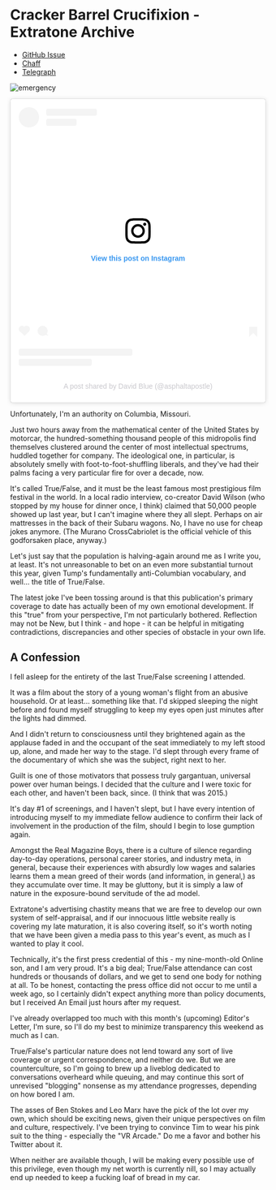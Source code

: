 # Cracker Barrel Crucifixion - Extratone Archive

- [GitHub Issue](https://github.com/extratone/bilge/issues/30)
- [Chaff](https://chaff.writeas.com/cracker-barrel-crucifixion-extratone-archive
  )
- [Telegraph](https://telegra.ph/Cracker-Barrel-Crucifixion-05-21)

![emergency](C:\Users\david\bilge\archive\emergency.JPG)

<blockquote class="instagram-media" data-instgrm-captioned data-instgrm-permalink="https://www.instagram.com/p/BRJ_4ahlHC9/?utm_source=ig_embed&amp;utm_campaign=loading" data-instgrm-version="14" style=" background:#FFF; border:0; border-radius:3px; box-shadow:0 0 1px 0 rgba(0,0,0,0.5),0 1px 10px 0 rgba(0,0,0,0.15); margin: 1px; max-width:540px; min-width:326px; padding:0; width:99.375%; width:-webkit-calc(100% - 2px); width:calc(100% - 2px);"><div style="padding:16px;"> <a href="https://www.instagram.com/p/BRJ_4ahlHC9/?utm_source=ig_embed&amp;utm_campaign=loading" style=" background:#FFFFFF; line-height:0; padding:0 0; text-align:center; text-decoration:none; width:100%;" target="_blank"> <div style=" display: flex; flex-direction: row; align-items: center;"> <div style="background-color: #F4F4F4; border-radius: 50%; flex-grow: 0; height: 40px; margin-right: 14px; width: 40px;"></div> <div style="display: flex; flex-direction: column; flex-grow: 1; justify-content: center;"> <div style=" background-color: #F4F4F4; border-radius: 4px; flex-grow: 0; height: 14px; margin-bottom: 6px; width: 100px;"></div> <div style=" background-color: #F4F4F4; border-radius: 4px; flex-grow: 0; height: 14px; width: 60px;"></div></div></div><div style="padding: 19% 0;"></div> <div style="display:block; height:50px; margin:0 auto 12px; width:50px;"><svg width="50px" height="50px" viewBox="0 0 60 60" version="1.1" xmlns="https://www.w3.org/2000/svg" xmlns:xlink="https://www.w3.org/1999/xlink"><g stroke="none" stroke-width="1" fill="none" fill-rule="evenodd"><g transform="translate(-511.000000, -20.000000)" fill="#000000"><g><path d="M556.869,30.41 C554.814,30.41 553.148,32.076 553.148,34.131 C553.148,36.186 554.814,37.852 556.869,37.852 C558.924,37.852 560.59,36.186 560.59,34.131 C560.59,32.076 558.924,30.41 556.869,30.41 M541,60.657 C535.114,60.657 530.342,55.887 530.342,50 C530.342,44.114 535.114,39.342 541,39.342 C546.887,39.342 551.658,44.114 551.658,50 C551.658,55.887 546.887,60.657 541,60.657 M541,33.886 C532.1,33.886 524.886,41.1 524.886,50 C524.886,58.899 532.1,66.113 541,66.113 C549.9,66.113 557.115,58.899 557.115,50 C557.115,41.1 549.9,33.886 541,33.886 M565.378,62.101 C565.244,65.022 564.756,66.606 564.346,67.663 C563.803,69.06 563.154,70.057 562.106,71.106 C561.058,72.155 560.06,72.803 558.662,73.347 C557.607,73.757 556.021,74.244 553.102,74.378 C549.944,74.521 548.997,74.552 541,74.552 C533.003,74.552 532.056,74.521 528.898,74.378 C525.979,74.244 524.393,73.757 523.338,73.347 C521.94,72.803 520.942,72.155 519.894,71.106 C518.846,70.057 518.197,69.06 517.654,67.663 C517.244,66.606 516.755,65.022 516.623,62.101 C516.479,58.943 516.448,57.996 516.448,50 C516.448,42.003 516.479,41.056 516.623,37.899 C516.755,34.978 517.244,33.391 517.654,32.338 C518.197,30.938 518.846,29.942 519.894,28.894 C520.942,27.846 521.94,27.196 523.338,26.654 C524.393,26.244 525.979,25.756 528.898,25.623 C532.057,25.479 533.004,25.448 541,25.448 C548.997,25.448 549.943,25.479 553.102,25.623 C556.021,25.756 557.607,26.244 558.662,26.654 C560.06,27.196 561.058,27.846 562.106,28.894 C563.154,29.942 563.803,30.938 564.346,32.338 C564.756,33.391 565.244,34.978 565.378,37.899 C565.522,41.056 565.552,42.003 565.552,50 C565.552,57.996 565.522,58.943 565.378,62.101 M570.82,37.631 C570.674,34.438 570.167,32.258 569.425,30.349 C568.659,28.377 567.633,26.702 565.965,25.035 C564.297,23.368 562.623,22.342 560.652,21.575 C558.743,20.834 556.562,20.326 553.369,20.18 C550.169,20.033 549.148,20 541,20 C532.853,20 531.831,20.033 528.631,20.18 C525.438,20.326 523.257,20.834 521.349,21.575 C519.376,22.342 517.703,23.368 516.035,25.035 C514.368,26.702 513.342,28.377 512.574,30.349 C511.834,32.258 511.326,34.438 511.181,37.631 C511.035,40.831 511,41.851 511,50 C511,58.147 511.035,59.17 511.181,62.369 C511.326,65.562 511.834,67.743 512.574,69.651 C513.342,71.625 514.368,73.296 516.035,74.965 C517.703,76.634 519.376,77.658 521.349,78.425 C523.257,79.167 525.438,79.673 528.631,79.82 C531.831,79.965 532.853,80.001 541,80.001 C549.148,80.001 550.169,79.965 553.369,79.82 C556.562,79.673 558.743,79.167 560.652,78.425 C562.623,77.658 564.297,76.634 565.965,74.965 C567.633,73.296 568.659,71.625 569.425,69.651 C570.167,67.743 570.674,65.562 570.82,62.369 C570.966,59.17 571,58.147 571,50 C571,41.851 570.966,40.831 570.82,37.631"></path></g></g></g></svg></div><div style="padding-top: 8px;"> <div style=" color:#3897f0; font-family:Arial,sans-serif; font-size:14px; font-style:normal; font-weight:550; line-height:18px;">View this post on Instagram</div></div><div style="padding: 12.5% 0;"></div> <div style="display: flex; flex-direction: row; margin-bottom: 14px; align-items: center;"><div> <div style="background-color: #F4F4F4; border-radius: 50%; height: 12.5px; width: 12.5px; transform: translateX(0px) translateY(7px);"></div> <div style="background-color: #F4F4F4; height: 12.5px; transform: rotate(-45deg) translateX(3px) translateY(1px); width: 12.5px; flex-grow: 0; margin-right: 14px; margin-left: 2px;"></div> <div style="background-color: #F4F4F4; border-radius: 50%; height: 12.5px; width: 12.5px; transform: translateX(9px) translateY(-18px);"></div></div><div style="margin-left: 8px;"> <div style=" background-color: #F4F4F4; border-radius: 50%; flex-grow: 0; height: 20px; width: 20px;"></div> <div style=" width: 0; height: 0; border-top: 2px solid transparent; border-left: 6px solid #f4f4f4; border-bottom: 2px solid transparent; transform: translateX(16px) translateY(-4px) rotate(30deg)"></div></div><div style="margin-left: auto;"> <div style=" width: 0px; border-top: 8px solid #F4F4F4; border-right: 8px solid transparent; transform: translateY(16px);"></div> <div style=" background-color: #F4F4F4; flex-grow: 0; height: 12px; width: 16px; transform: translateY(-4px);"></div> <div style=" width: 0; height: 0; border-top: 8px solid #F4F4F4; border-left: 8px solid transparent; transform: translateY(-4px) translateX(8px);"></div></div></div> <div style="display: flex; flex-direction: column; flex-grow: 1; justify-content: center; margin-bottom: 24px;"> <div style=" background-color: #F4F4F4; border-radius: 4px; flex-grow: 0; height: 14px; margin-bottom: 6px; width: 224px;"></div> <div style=" background-color: #F4F4F4; border-radius: 4px; flex-grow: 0; height: 14px; width: 144px;"></div></div></a><p style=" color:#c9c8cd; font-family:Arial,sans-serif; font-size:14px; line-height:17px; margin-bottom:0; margin-top:8px; overflow:hidden; padding:8px 0 7px; text-align:center; text-overflow:ellipsis; white-space:nowrap;"><a href="https://www.instagram.com/p/BRJ_4ahlHC9/?utm_source=ig_embed&amp;utm_campaign=loading" style=" color:#c9c8cd; font-family:Arial,sans-serif; font-size:14px; font-style:normal; font-weight:normal; line-height:17px; text-decoration:none;" target="_blank">A post shared by David Blue (@asphaltapostle)</a></p></div></blockquote> <script async src="//www.instagram.com/embed.js"></script>

Unfortunately, I'm an authority on Columbia, Missouri.

Just two hours away from the mathematical center of the United States by motorcar, the hundred-something thousand people of this midropolis find themselves clustered around the center of most intellectual spectrums, huddled together for company. The ideological one, in particular, is absolutely smelly with foot-to-foot-shuffling liberals, and they've had their palms facing a very particular fire for over a decade, now.

It's called True/False, and it must be the least famous most prestigious film festival in the world. In a local radio interview, co-creator David Wilson (who stopped by my house for dinner once, I think) claimed that 50,000 people showed up last year, but I can't imagine where they all slept. Perhaps on air mattresses in the back of their Subaru wagons. No, I have no use for cheap jokes anymore. (The Murano CrossCabriolet is the official vehicle of this godforsaken place, anyway.)

Let's just say that the population is halving-again around me as I write you, at least. It's not unreasonable to bet on an even more substantial turnout this year, given Tump's fundamentally anti-Columbian vocabulary, and well... the title of True/False.

The latest joke I've been tossing around is that this publication's primary coverage to date has actually been of my own emotional development. If this "true" from your perspective, I'm not particularly bothered. Reflection may not be New, but I think - and hope - it can be helpful in mitigating contradictions, discrepancies  and other species of obstacle in your own life.

## A Confession

I fell asleep for the entirety of the last True/False screening I attended.

It was a film about the story of a young woman's flight from an abusive household. Or at least... something like that. I'd skipped sleeping the night before and found myself struggling to keep my eyes open just minutes after the lights had dimmed. 

And I didn't return to consciousness until they brightened again as the applause faded in and the occupant of the seat immediately to my left stood up, alone, and made her way to the stage. I'd slept through every frame of the documentary of which she was the subject, right next to her.

Guilt is one of those motivators that possess truly gargantuan, universal power over human beings. I decided that the culture and I were toxic for each other, and haven't been back, since. (I think that was 2015.)

It's day #1 of screenings, and I haven't slept, but I have every intention of introducing myself to my immediate fellow audience to confirm their lack of involvement in the production of the film, should I begin to lose gumption again.

Amongst the Real Magazine Boys, there is a culture of silence regarding day-to-day operations, personal career stories, and industry meta, in general, because their experiences with absurdly low wages and salaries learns them a mean greed of their words (and information, in general,) as they accumulate over time. It may be gluttony, but it is simply a law of nature in the exposure-bound servitude of the ad model.

Extratone's advertising chastity means that we are free to develop our own system of self-appraisal, and if our innocuous little website really is covering my late maturation, it is also covering itself, so it's worth noting that we have been given a media pass to this year's event, as much as I wanted to play it cool.

Technically, it's the first press credential of this - my nine-month-old Online son, and I am very proud. It's a big deal; True/False attendance can cost hundreds or thousands of dollars, and we get to send one body for nothing at all. To be honest, contacting the press office did not occur to me until a week ago, so I certainly didn't expect anything more than policy documents, but I received An Email just hours after my request.

I've already overlapped too much with this month's (upcoming) Editor's Letter, I'm sure, so I'll do my best to minimize transparency this weekend as much as I can. 

True/False's particular nature does not lend toward any sort of live coverage or urgent correspondence, and neither do we. But we are counterculture, so I'm going to brew up a liveblog dedicated to conversations overheard while queuing, and may continue this sort of unrevised "blogging" nonsense as my attendance progresses, depending on how bored I am.

The asses of Ben Stokes and Leo Marx have the pick of the lot over my own, which should be exciting news, given their unique perspectives on film and culture, respectively. I've been trying to convince Tim to wear his pink suit to the thing - especially the "VR Arcade." Do me a favor and bother his Twitter about it.

When neither are available though, I will be making every possible use of this privilege, even though my net worth is currently nill, so I may actually end up needed to keep a fucking loaf of bread in my car.